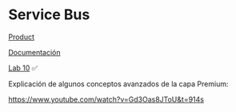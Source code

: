 # Service Bus

[Product](https://azure.microsoft.com/en-us/products/service-bus/)

[Documentación](https://learn.microsoft.com/en-us/azure/service-bus-messaging/)

[Lab 10](https://microsoftlearning.github.io/AZ-204-DevelopingSolutionsforMicrosoftAzure/Instructions/Labs/AZ-204_lab_10.html) :white_check_mark:

Explicación de algunos conceptos avanzados de la capa Premium:

https://www.youtube.com/watch?v=Gd3Oas8JToU&t=914s
